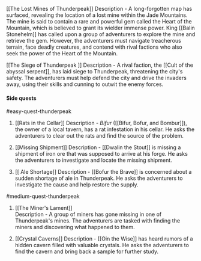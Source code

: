 
 [[The Lost Mines of Thunderpeak]]
	Description - 
	A long-forgotten map has surfaced, revealing the location of a lost mine within the Jade Mountains. The mine is said to contain a rare and powerful gem called the Heart of the Mountain, which is believed to grant its wielder immense power. King [[Balin Stonehelm]] has called upon a group of adventurers to explore the mine and retrieve the gem. However, the adventurers must navigate treacherous terrain, face deadly creatures, and contend with rival factions who also seek the power of the Heart of the Mountain.

[[The Siege of Thunderpeak ]]
	Description - 
	A rival faction, the [[Cult of the abyssal serpent]], has laid siege to Thunderpeak, threatening the city's safety. The adventurers must help defend the city and drive the invaders away, using their skills and cunning to outwit the enemy forces.

#### Side quests

#easy-quest-thunderpeak

1.  [[Rats in the Cellar]]
    Description - 
    *Bifur* ([[Bifur, Bofur, and Bombur]]), the owner of a local tavern, has a rat infestation in his cellar. He asks the adventurers to clear out the rats and find the source of the problem.

2.  [[Missing Shipment]]
    Description -
    [[Dwalin the Stout]] is missing a shipment of iron ore that was supposed to arrive at his forge. He asks the adventurers to investigate and locate the missing shipment.

3. [[ Ale Shortage]] 
	Description - 
	[[Bofur the Brave]] is concerned about a sudden shortage of ale in Thunderpeak. He asks the adventurers to investigate the cause and help restore the supply.

#medium-quest-thunderpeak

1.  [[The Miner's Lament]]  
	Description -
	A group of miners has gone missing in one of Thunderpeak's mines. The adventurers are tasked with finding the miners and discovering what happened to them.

2. [[Crystal Caverns]] 
	Description -
	[[Oin the Wise]] has heard rumors of a hidden cavern filled with valuable crystals. He asks the adventurers to find the cavern and bring back a sample for further study.
